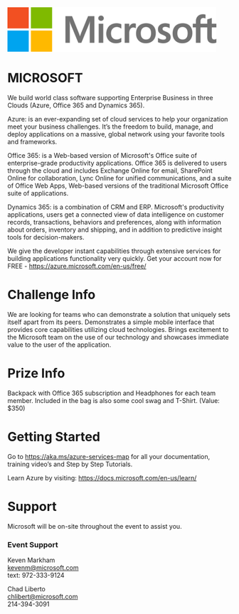<img src="./logos/Microsoft.png" height="100"/>   

# MICROSOFT
<!-- What does your company do? What makes you interesting? Why should a team use your tech? Enter text below: -->
We build world class software supporting Enterprise Business in three Clouds (Azure, Office 365 and Dynamics 365). 
 
Azure: is an ever-expanding set of cloud services to help your organization meet your business challenges. It’s the freedom to build, manage, and deploy applications on a massive, global network using your favorite tools and frameworks.
 
Office 365: is a Web-based version of Microsoft's Office suite of enterprise-grade productivity applications. Office 365 is delivered to users through the cloud and includes Exchange Online for email, SharePoint Online for collaboration, Lync Online for unified communications, and a suite of Office Web Apps, Web-based versions of the traditional Microsoft Office suite of applications.
 
Dynamics 365: is a combination of CRM and ERP. Microsoft's productivity applications, users get a connected view of data intelligence on customer records, transactions, behaviors and preferences, along with information about orders, inventory and shipping, and in addition to predictive insight tools for decision-makers.
 
We give the developer instant capabilities through extensive services for building applications functionality very quickly. Get your account now for FREE -  https://azure.microsoft.com/en-us/free/

# Challenge Info
<!-- What are you looking for? How will teams be judged? Enter text below:  -->
We are looking for teams who can demonstrate a solution that uniquely sets itself apart from its peers.  Demonstrates a simple mobile interface that provides core capabilities utilizing cloud technologies.   Brings excitement to the Microsoft team on the use of our technology and showcases immediate value to the user of the application.  

# Prize Info
<!-- What is your sponsor prize? Is it one for each member? Enter text below: -->
 Backpack with Office 365 subscription and Headphones for each team member.  Included in the bag is also some cool swag and T-Shirt.   (Value: $350)

# Getting Started
<!-- How do teams use your tech? Do you have links to resources? Are there directories here that include sample projects? Enter text below: -->
Go to https://aka.ms/azure-services-map for all your documentation, training video’s and Step by Step Tutorials. 
 
Learn Azure by visiting:  https://docs.microsoft.com/en-us/learn/

# Support

Microsoft will be on-site throughout the event to assist you.

### Event Support
<!-- Add every member of your team here, provide as much detail as possible and use the format below -->
<!-- Leave each </br> where it is, they are used to make the formatting here nice! -->

Keven Markham </br>
kevenm@microsoft.com </br>
text: 972-333-9124 </br>
 
Chad Liberto </br>
chlibert@microsoft.com </br>
214-394-3091 </br>

